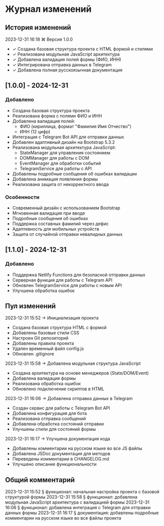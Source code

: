 # Журнал изменений

## История изменений
2023-12-31 16:18 ⌘ Версия 1.0.0
- ✓ Создана базовая структура проекта с HTML формой и стилями
- ✓ Реализована модульная JavaScript архитектура
- ✓ Добавлена валидация полей формы (ФИО, ИНН)
- ✓ Интегрирована отправка данных в Telegram
- ✓ Добавлена полная русскоязычная документация

## [1.0.0] - 2024-12-31

### Добавлено
- Создана базовая структура проекта
- Реализована форма с полями ФИО и ИНН
- Добавлена валидация полей:
  - ФИО (кириллица, формат "Фамилия Имя Отчество")
  - ИНН (12 цифр)
- Интеграция с Telegram Bot API для отправки данных
- Добавлен адаптивный дизайн на Bootstrap 5.3.2
- Реализована модульная архитектура JavaScript:
  - StateManager для управления состоянием
  - DOMManager для работы с DOM
  - EventManager для обработки событий
  - TelegramService для работы с API
- Добавлены подробные сообщения об ошибках валидации
- Добавлена анимация появления формы
- Реализована защита от некорректного ввода

### Особенности
- Современный дизайн с использованием Bootstrap
- Мгновенная валидация при вводе
- Подробные сообщения об ошибках
- Поддержка составных фамилий через дефис
- Адаптивность для мобильных устройств
- Защита от случайной отправки невалидных данных

## [1.1.0] - 2024-12-31

### Добавлено
- Поддержка Netlify Functions для безопасной отправки данных
- Серверная функция для работы с Telegram API
- Обновлен TelegramService для работы с новым API
- Улучшена обработка ошибок

## Пул изменений
2023-12-31 15:52 → Инициализация проекта
- Создана базовая структура HTML с формой
- Добавлены базовые стили CSS
- Настроен Git репозиторий
- Добавлены правила проекта
- Удален временный файл config.js
- Обновлен .gitignore

2023-12-31 15:58 → Добавлена модульная структура JavaScript
- Создана архитектура на основе менеджеров (State/DOM/Event)
- Добавлена валидация формы
- Реализована обработка ошибок
- Обновлено подключение скриптов в HTML

2023-12-31 16:06 → Добавлена отправка данных в Telegram
- Создан сервис для работы с Telegram Bot API
- Добавлена конфигурация для бота
- Реализована отправка сообщений
- Добавлена обработка состояний отправки
- Улучшены стили для состояний формы

2023-12-31 16:17 → Улучшена документация кода
- Добавлены комментарии на русском языке во все JS файлы
- Добавлена JSDoc документация для методов
- Переведены комментарии в CHANGELOG.md
- Улучшено описание функциональности

## Общий комментарий
2023-12-31 15:52 § функционал: начальная настройка проекта с базовой структурой формы
2023-12-31 15:58 § функционал: добавлена модульная JavaScript архитектура с валидацией формы
2023-12-31 16:06 § функционал: добавлена интеграция с Telegram для отправки данных формы
2023-12-31 16:17 § документация: добавлены подробные комментарии на русском языке во все файлы проекта
